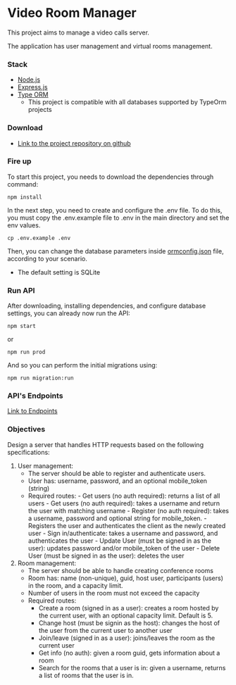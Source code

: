 # Video Room Manager

This project aims to manage a video calls server.

The application has user management and virtual rooms management.


### Stack

- [Node.js](https://nodejs.org)
- [Express.js](https://expressjs.com)
- [Type ORM](https://typeorm.io)
    - This project is compatible with all databases supported by TypeOrm projects

### Download

- [Link to the project repository on github](https://github.com/guipassos/video-server-challenge.git/)


### Fire up

To start this project, you needs to download the dependencies through command:

``` console
npm install
```

In the next step, you need to create and configure the .env file. To do this, you must copy the .env.example file to .env in the main directory and set the env values.

``` console
cp .env.example .env
```

Then, you can change the database parameters inside [ormconfig.json](ormconfig.json) file, according to your scenario.
   - The default setting is SQLite



### Run API

After downloading, installing dependencies, and configure database settings, you can already now run the API:

``` console
npm start 
```

or

``` console
npm run prod 
```

And so you can perform the initial migrations using:

``` console
npm run migration:run
```


### API's Endpoints

[Link to Endpoints](https://documenter.getpostman.com/view/1470157/Szzefenj)



### Objectives

Design a server that handles HTTP requests based on the following specifications:

1. User management: 
    - The server should be able to register and authenticate users. 
    - User has: username, password, and an optional mobile_token (string)
    - Required routes:
            - Get users (no auth required): returns a list of all users
            - Get users (no auth required): takes a username and return the user with matching username
            - Register (no auth required): takes a username, password and optional string for mobile_token. 
            - Registers the user and authenticates the client as the newly created user
            - Sign in/authenticate: takes a username and password, and authenticates the user
            - Update User (must be signed in as the user): updates password and/or mobile_token of the user
            - Delete User (must be signed in as the user): deletes the user
1. Room management: 
    - The server should be able to handle creating conference rooms
    - Room has: name (non-unique), guid, host user, participants (users) in the room, and a capacity limit. 
    - Number of users in the room must not exceed the capacity
    - Required routes:
        - Create a room (signed in as a user): creates a room hosted by the current user, with an optional capacity limit. Default is 5.
        - Change host (must be signin as the host): changes the host of the user from the current user to another user
        - Join/leave (signed in as a user): joins/leaves the room as the current user
        - Get info (no auth): given a room guid, gets information about a room
        - Search for the rooms that a user is in: given a username, returns a list of rooms that the user is in.


